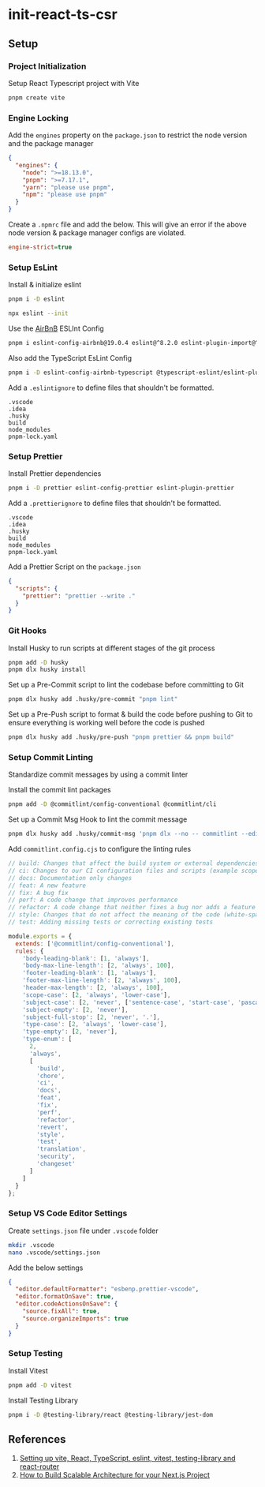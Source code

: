 # init-react-ts-csr

## Setup

### Project Initialization

Setup React Typescript project with Vite

```bash
pnpm create vite
```

### Engine Locking

Add the `engines` property on the `package.json` to restrict the node version and the package manager

```json
{
  "engines": {
    "node": ">=18.13.0",
    "pnpm": ">=7.17.1",
    "yarn": "please use pnpm",
    "npm": "please use pnpm"
  }
}
```

Create a `.npmrc` file and add the below. This will give an error if the above node version & package manager configs
are violated.

```ini
engine-strict=true
```

### Setup EsLint

Install & initialize eslint

```bash
pnpm i -D eslint

npx eslint --init
```

Use the [AirBnB](https://github.com/airbnb/javascript) ESLInt Config

```bash
pnpm i eslint-config-airbnb@19.0.4 eslint@^8.2.0 eslint-plugin-import@^2.25.3 eslint-plugin-jsx-a11y@^6.5.1 eslint-plugin-react@^7.28.0 eslint-plugin-react-hooks@^4.3.0 --save-dev
```

Also add the TypeScript EsLint Config

```bash
pnpm i -D eslint-config-airbnb-typescript @typescript-eslint/eslint-plugin@^5.13.0 @typescript-eslint/parser@^5.0.0
```

Add a `.eslintignore` to define files that shouldn't be formatted.

```ignore
.vscode
.idea
.husky
build
node_modules
pnpm-lock.yaml
```

### Setup Prettier

Install Prettier dependencies

```bash
pnpm i -D prettier eslint-config-prettier eslint-plugin-prettier
```

Add a `.prettierignore` to define files that shouldn't be formatted.

```prettier
.vscode
.idea
.husky
build
node_modules
pnpm-lock.yaml
```

Add a Prettier Script on the `package.json`

```json
{
  "scripts": {
    "prettier": "prettier --write ."
  }
}
```

### Git Hooks

Install Husky to run scripts at different stages of the git process

```bash
pnpm add -D husky
pnpm dlx husky install
```

Set up a Pre-Commit script to lint the codebase before committing to Git

```bash
pnpm dlx husky add .husky/pre-commit "pnpm lint"
```

Set up a Pre-Push script to format & build the code before pushing to Git to ensure everything is working well before
the code is pushed

```bash
pnpm dlx husky add .husky/pre-push "pnpm prettier && pnpm build"
```

### Setup Commit Linting

Standardize commit messages by using a commit linter

Install the commit lint packages

```bash
pnpm add -D @commitlint/config-conventional @commitlint/cli
```

Set up a Commit Msg Hook to lint the commit message

```bash
pnpm dlx husky add .husky/commit-msg 'pnpm dlx --no -- commitlint --edit "$1"'
```

Add `commitlint.config.cjs` to configure the linting rules

```js
// build: Changes that affect the build system or external dependencies (example scopes: gulp, broccoli, npm)
// ci: Changes to our CI configuration files and scripts (example scopes: Travis, Circle, BrowserStack, SauceLabs)
// docs: Documentation only changes
// feat: A new feature
// fix: A bug fix
// perf: A code change that improves performance
// refactor: A code change that neither fixes a bug nor adds a feature
// style: Changes that do not affect the meaning of the code (white-space, formatting, missing semi-colons, etc)
// test: Adding missing tests or correcting existing tests

module.exports = {
  extends: ['@commitlint/config-conventional'],
  rules: {
    'body-leading-blank': [1, 'always'],
    'body-max-line-length': [2, 'always', 100],
    'footer-leading-blank': [1, 'always'],
    'footer-max-line-length': [2, 'always', 100],
    'header-max-length': [2, 'always', 100],
    'scope-case': [2, 'always', 'lower-case'],
    'subject-case': [2, 'never', ['sentence-case', 'start-case', 'pascal-case', 'upper-case']],
    'subject-empty': [2, 'never'],
    'subject-full-stop': [2, 'never', '.'],
    'type-case': [2, 'always', 'lower-case'],
    'type-empty': [2, 'never'],
    'type-enum': [
      2,
      'always',
      [
        'build',
        'chore',
        'ci',
        'docs',
        'feat',
        'fix',
        'perf',
        'refactor',
        'revert',
        'style',
        'test',
        'translation',
        'security',
        'changeset'
      ]
    ]
  }
};
```

### Setup VS Code Editor Settings

Create `settings.json` file under `.vscode` folder

```bash
mkdir .vscode
nano .vscode/settings.json
```

Add the below settings

```json
{
  "editor.defaultFormatter": "esbenp.prettier-vscode",
  "editor.formatOnSave": true,
  "editor.codeActionsOnSave": {
    "source.fixAll": true,
    "source.organizeImports": true
  }
}
```

### Setup Testing

Install Vitest

```bash
pnpm add -D vitest
```

Install Testing Library

```bash
pnpm i -D @testing-library/react @testing-library/jest-dom
```

## References

1. [Setting up vite, React, TypeScript, eslint, vitest, testing-library and react-router](https://www.youtube.com/watch?v=cchqeWY0Nak&list=WL&index=6&t=216s)
2. [How to Build Scalable Architecture for your Next.js Project](https://www.youtube.com/watch?v=Iu5aZDqZt8E)
